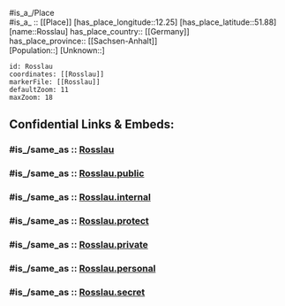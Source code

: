 ﻿---
confidential: public
isDeleted: false
location:
- 51.88
- 12.25
mapmarker: city
mapzoom:
- 7
- 12
SpocWebEntityId: 33814
tags:
- geo/City
type: City
---

#is_a_/Place  
#is_a_ :: [[Place]] 
[has_place_longitude::12.25] 
[has_place_latitude::51.88] 
[name::Rosslau] 
has_place_country:: [[Germany]]  
has_place_province:: [[Sachsen-Anhalt]]  
[Population::] 
[Unknown::] 


```leaflet
id: Rosslau
coordinates: [[Rosslau]] 
markerFile: [[Rosslau]] 
defaultZoom: 11 
maxZoom: 18
```


## Confidential Links & Embeds: 

### #is_/same_as :: [Rosslau](/_Standards/Earth/Continent/Europe/Europe~Central/Germany/Germany~East/Sachsen-Anhalt/counties~SA/Dessau-Roßlau/City/Rosslau.md) 

### #is_/same_as :: [Rosslau.public](/_public/Earth/Continent/Europe/Europe~Central/Germany/Germany~East/Sachsen-Anhalt/counties~SA/Dessau-Roßlau/City/Rosslau.public.md) 

### #is_/same_as :: [Rosslau.internal](/_internal/Earth/Continent/Europe/Europe~Central/Germany/Germany~East/Sachsen-Anhalt/counties~SA/Dessau-Roßlau/City/Rosslau.internal.md) 

### #is_/same_as :: [Rosslau.protect](/_protect/Earth/Continent/Europe/Europe~Central/Germany/Germany~East/Sachsen-Anhalt/counties~SA/Dessau-Roßlau/City/Rosslau.protect.md) 

### #is_/same_as :: [Rosslau.private](/_private/Earth/Continent/Europe/Europe~Central/Germany/Germany~East/Sachsen-Anhalt/counties~SA/Dessau-Roßlau/City/Rosslau.private.md) 

### #is_/same_as :: [Rosslau.personal](/_personal/Earth/Continent/Europe/Europe~Central/Germany/Germany~East/Sachsen-Anhalt/counties~SA/Dessau-Roßlau/City/Rosslau.personal.md) 

### #is_/same_as :: [Rosslau.secret](/_secret/Earth/Continent/Europe/Europe~Central/Germany/Germany~East/Sachsen-Anhalt/counties~SA/Dessau-Roßlau/City/Rosslau.secret.md)

